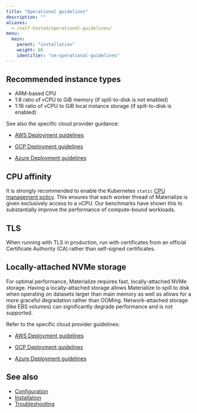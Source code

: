 ```yaml
---
title: "Operational guidelines"
description: ""
aliases:
  - /self-hosted/operational-guidelines/
menu:
  main:
    parent: "installation"
    weight: 80
    identifier: "sm-operational-guidelines"
---
```


## Recommended instance types

- ARM-based CPU
- 1:8 ratio of vCPU to GiB memory (if spill-to-disk is not enabled)
- 1:16 ratio of vCPU to GiB local instance storage (if spill-to-disk is enabled)

See also the specific cloud provider guidance:

- [AWS Deployment
  guidelines](/self-managed/installation/install-on-aws/appendix-deployment-guidelines/#recommended-instance-types)

- [GCP Deployment
  guidelines](/self-managed/installation/install-on-gcp/appendix-deployment-guidelines/#recommended-instance-types)

- [Azure Deployment
  guidelines](/self-managed/installation/install-on-azure/appendix-deployment-guidelines/#recommended-instance-types)

## CPU affinity

It is strongly recommended to enable the Kubernetes `static` [CPU management policy](https://kubernetes.io/docs/tasks/administer-cluster/cpu-management-policies/#static-policy).
This ensures that each worker thread of Materialize is given exclusively access to a vCPU. Our benchmarks have shown this
to substantially improve the performance of compute-bound workloads.

## TLS

When running with TLS in production, run with certificates from an official
Certificate Authority (CA) rather than self-signed certificates.

## Locally-attached NVMe storage

For optimal performance, Materialize requires fast, locally-attached NVMe
storage. Having a locally-attached storage allows Materialize to spill to disk
when operating on datasets larger than main memory as well as allows for a more
graceful degradation rather than OOMing. Network-attached storage (like EBS
volumes) can significantly degrade performance and is not supported.

Refer to the specific cloud provider guidelines:

- [AWS Deployment
  guidelines](/self-managed/installation/install-on-aws/appendix-deployment-guidelines/)

- [GCP Deployment
  guidelines](/self-managed/installation/install-on-gcp/appendix-deployment-guidelines/)

- [Azure Deployment
  guidelines](/self-managed/installation/install-on-azure/appendix-deployment-guidelines/)

## See also

- [Configuration](/self-managed/installation/configuration/)
- [Installation](/self-managed/installation/)
- [Troubleshooting](/self-managed/installation/troubleshooting/)
